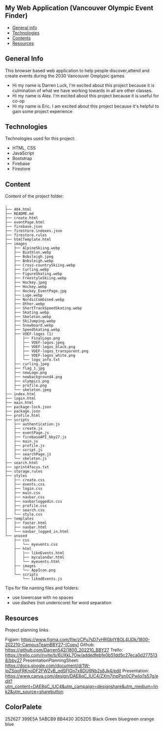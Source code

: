## My Web Application (Vancouver Olympic Event Finder)

* [General info](#general-info)
* [Technologies](#technologies)
* [Contents](#content)
* [Resources](#resources)

## General Info
This browser based web application to help people discover,attend and create events during the 2030 Vancouver Omplypic games
* Hi my name is Darren Luck, I'm excited about this project because it is culmination of what we have working towards in all are other classes.
* Hi my name is Alex. I'm excited about this project because it is useful for co-op
* Hi my name is Eric. I am excited about this project because it's helpful to gain some project experience
## Technologies
Technologies used for this project:
* HTML, CSS
* JavaScript
* Bootstrap 
* Firebase
* Firestore
	
## Content
Content of the project folder:

```
.
├── 404.html
├── README.md
├── create.html
├── eventPage.html
├── firebase.json
├── firestore.indexes.json
├── firestore.rules
├── htmlTemplate.html
├── images
│   ├── AlpineSkiing.webp
│   ├── Biathlon.webp
│   ├── Bobsleigh.jpeg
│   ├── Bobsleigh.webp
│   ├── Cross-countrySkiing.webp
│   ├── Curling.webp
│   ├── FigureSkating.webp
│   ├── FreestyleSkiing.webp
│   ├── Hockey.jpeg
│   ├── Hockey.webp
│   ├── Hockey_EventPage.jpg
│   ├── Luge.webp
│   ├── NordicCombined.webp
│   ├── Other.webp
│   ├── ShortTrackSpeedSkating.webp
│   ├── Skating.webp
│   ├── Skeleton.webp
│   ├── SkiJumping.webp
│   ├── Snowboard.webp
│   ├── SpeedSkating.webp
│   ├── VOEF-logos (1)
│   │   ├── FinalLogo.png
│   │   ├── VOEF-logos.jpeg
│   │   ├── VOEF-logos_black.png
│   │   ├── VOEF-logos_transparent.png
│   │   ├── VOEF-logos_white.png
│   │   └── logo_info.txt
│   ├── curling.jpeg
│   ├── flag_1.jpg
│   ├── newLogo.png
│   ├── newbackground4.png
│   ├── olympics.png
│   ├── profile.png
│   └── skeleton.jpeg
├── index.html
├── login.html
├── main.html
├── package-lock.json
├── package.json
├── profile.html
├── scripts
│   ├── authentication.js
│   ├── create.js
│   ├── eventPage.js
│   ├── firebaseAPI_bby27.js
│   ├── main.js
│   ├── profile.js
│   ├── script.js
│   ├── searchPage.js
│   └── skeleton.js
├── search.html
├── sprint4focus.txt
├── storage.rules
├── styles
│   ├── create.css
│   ├── events.css
│   ├── login.css
│   ├── main.css
│   ├── navbar.css
│   ├── navbarloggedin.css
│   ├── profile.css
│   ├── search.css
│   └── style.css
├── templates
│   ├── footer.html
│   ├── navbar.html
│   └── navbar_logged_in.html
└── unused
    ├── css
    │   └── myevents.css
    ├── html
    │   ├── likeEvents.html
    │   ├── mycalendar.html
    │   └── myevents.html
    ├── images
    │   └── AppIcon.png
    └── scripts
        └── likedEvents.js

```

Tips for file naming files and folders:
* use lowercase with no spaces
* use dashes (not underscore) for word separation

## Resources
Project planning links

Figjam: https://www.figma.com/file/zCPu7sD7vHRGbtY8OL4UDk/1800-202210-CampusTeamBBY27-(Copy)
Github: https://github.com/Darren542/1800_202210_BBY27
Trello: https://trello.com/invite/b/6UXkL7Ow/addedfebfe0b51dd5c27eca0d2775138/bby27
PresentationPlanningSheet: https://docs.google.com/document/d/1W-lpZSqoFRKnoDF2FWZyB_qdSFIGn7x8DU6Nb2s6Jk4/edit
Presentation: https://www.canva.com/design/DAE8qC_lUC4/ZXm7jnpPsn0CPwIoi1s57g/edit?utm_content=DAE8qC_lUC4&utm_campaign=designshare&utm_medium=link2&utm_source=sharebutton

## ColorPalete
252627 399E5A 5ABCB9      BB4430 3D52D5
Black  Green  bluegreen   orange blue
